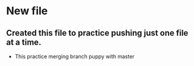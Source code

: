 # New file

<h2>Created this file to practice pushing just one file at a time.</h2>

* This practice merging branch puppy with master

